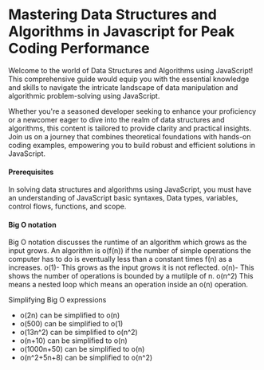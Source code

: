 # Mastering Data Structures and Algorithms in Javascript for Peak Coding Performance
Welcome to the world of Data Structures and Algorithms using JavaScript! This comprehensive guide would equip you with the essential knowledge and skills to navigate the intricate landscape of data manipulation and algorithmic problem-solving using JavaScript.

Whether you're a seasoned developer seeking to enhance your proficiency or a newcomer eager to dive into the realm of data structures and algorithms, this content is tailored to provide clarity and practical insights. Join us on a journey that combines theoretical foundations with hands-on coding examples, empowering  you to build robust and efficient solutions in JavaScript.

#### Prerequisites
In solving data structures and algorithms using JavaScript, you must have an understanding of JavaScript basic syntaxes, Data types, variables, control flows, functions, and scope.

#### Big O notation
Big O notation discusses the runtime of an algorithm which grows as the input grows.
An algorithm is o(f(n)) if the number of simple operations the computer has to do is eventually less than a constant times f(n) as a increases.
o(1)- This grows as the input  grows it is not reflected.
o(n)- This shows the number of operations is bounded by a mutilple of n.
o(n^2) This means a nested loop which means an operation inside an o(n) operation.

Simplifying Big O expressions
* o(2n) can be simplified to o(n)
* o(500) can be simplified to o(1)
* o(13n^2) can be simplified to o(n^2)
* o(n+10) can be simplified to o(n)
* o(1000n+50) can be simplified to o(n)
* o(n^2+5n+8) can be simplified to o(n^2)


